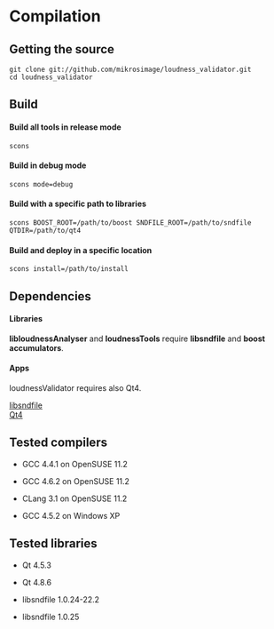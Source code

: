 # Compilation

## Getting the source

```
git clone git://github.com/mikrosimage/loudness_validator.git  
cd loudness_validator
```


## Build

#### Build all tools in release mode
```
scons
```

#### Build in debug mode
```
scons mode=debug
```

#### Build with a specific path to libraries
```
scons BOOST_ROOT=/path/to/boost SNDFILE_ROOT=/path/to/sndfile QTDIR=/path/to/qt4
```

#### Build and deploy in a specific location
```
scons install=/path/to/install
```


## Dependencies

#### Libraries
__libloudnessAnalyser__ and __loudnessTools__ require __libsndfile__ and __boost accumulators__.

#### Apps
loudnessValidator requires also Qt4.

[libsndfile](http://www.mega-nerd.com/libsndfile/)  
[Qt4](http://qt.nokia.com/products/)  


## Tested compilers

* GCC 4.4.1 on OpenSUSE 11.2
* GCC 4.6.2 on OpenSUSE 11.2
* CLang 3.1 on OpenSUSE 11.2

* GCC 4.5.2 on Windows XP


## Tested libraries

* Qt 4.5.3  
* Qt 4.8.6

* libsndfile 1.0.24-22.2
* libsndfile 1.0.25
